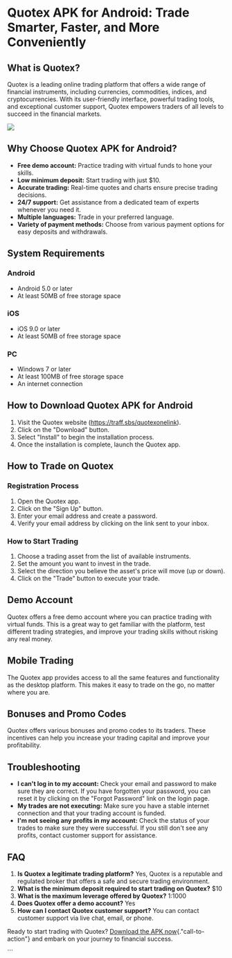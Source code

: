 # Quotex APK for Android: Trade Smarter, Faster, and More Conveniently

## What is Quotex?

Quotex is a leading online trading platform that offers a wide range of
financial instruments, including currencies, commodities, indices, and
cryptocurrencies. With its user-friendly interface, powerful trading
tools, and exceptional customer support, Quotex empowers traders of all
levels to succeed in the financial markets.

[![](https://static.quotex.io/files/5_en/300_250.jpg)](https://traff.sbs/brokerqxsignupf)

## Why Choose Quotex APK for Android?

-   **Free demo account:** Practice trading with virtual funds to hone
    your skills.
-   **Low minimum deposit:** Start trading with just \$10.
-   **Accurate trading:** Real-time quotes and charts ensure precise
    trading decisions.
-   **24/7 support:** Get assistance from a dedicated team of experts
    whenever you need it.
-   **Multiple languages:** Trade in your preferred language.
-   **Variety of payment methods:** Choose from various payment options
    for easy deposits and withdrawals.

## System Requirements

### Android

-   Android 5.0 or later
-   At least 50MB of free storage space

### iOS

-   iOS 9.0 or later
-   At least 50MB of free storage space

### PC

-   Windows 7 or later
-   At least 100MB of free storage space
-   An internet connection

## How to Download Quotex APK for Android

1.  Visit the Quotex website (https://traff.sbs/quotexonelink).
2.  Click on the "Download" button.
3.  Select "Install" to begin the installation process.
4.  Once the installation is complete, launch the Quotex app.

## How to Trade on Quotex

### Registration Process

1.  Open the Quotex app.
2.  Click on the "Sign Up" button.
3.  Enter your email address and create a password.
4.  Verify your email address by clicking on the link sent to your
    inbox.

### How to Start Trading

1.  Choose a trading asset from the list of available instruments.
2.  Set the amount you want to invest in the trade.
3.  Select the direction you believe the asset\'s price will move (up or
    down).
4.  Click on the "Trade" button to execute your trade.

## Demo Account

Quotex offers a free demo account where you can practice trading with
virtual funds. This is a great way to get familiar with the platform,
test different trading strategies, and improve your trading skills
without risking any real money.

## Mobile Trading

The Quotex app provides access to all the same features and
functionality as the desktop platform. This makes it easy to trade on
the go, no matter where you are.

## Bonuses and Promo Codes

Quotex offers various bonuses and promo codes to its traders. These
incentives can help you increase your trading capital and improve your
profitability.

## Troubleshooting

-   **I can\'t log in to my account:** Check your email and password to
    make sure they are correct. If you have forgotten your password, you
    can reset it by clicking on the "Forgot Password" link on the
    login page.
-   **My trades are not executing:** Make sure you have a stable
    internet connection and that your trading account is funded.
-   **I\'m not seeing any profits in my account:** Check the status of
    your trades to make sure they were successful. If you still don\'t
    see any profits, contact customer support for assistance.

## FAQ

1.  **Is Quotex a legitimate trading platform?** Yes, Quotex is a
    reputable and regulated broker that offers a safe and secure trading
    environment.
2.  **What is the minimum deposit required to start trading on Quotex?**
    \$10
3.  **What is the maximum leverage offered by Quotex?** 1:1000
4.  **Does Quotex offer a demo account?** Yes
5.  **How can I contact Quotex customer support?** You can contact
    customer support via live chat, email, or phone.

Ready to start trading with Quotex? [Download the APK
now](\%22https://traff.sbs/quotexonelink\%22){."call-to-action"}
and embark on your journey to financial success.

\`\`\`

